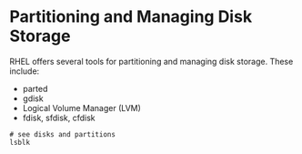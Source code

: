 # Partitioning and Managing Disk Storage

RHEL offers several tools for partitioning and managing disk storage. These include: 
* parted
* gdisk
* Logical Volume Manager (LVM)
* fdisk, sfdisk, cfdisk

```
# see disks and partitions
lsblk
```